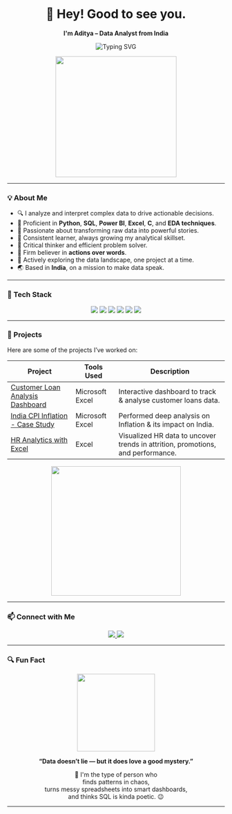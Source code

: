 <h1 align="center">👋 Hey! Good to see you.</h1>

<p align="center"><strong>I'm Aditya – Data Analyst from India</strong> </p>

<p align="center">
  <img src="https://readme-typing-svg.herokuapp.com?font=Fira+Code&size=24&pause=1000&color=00BFFF&center=true&vCenter=true&width=600&lines=Exploring+data+to+uncover+insights;Excel+%7C+Python+%7C+SQL+%7C+Power+BI+%7C+C+%7C+EDA" alt="Typing SVG" />
</p>

<p align="center">
  <img src="https://media.giphy.com/media/qgQUggAC3Pfv687qPC/giphy.gif" width="280" />
</p>

---

### 💡 About Me

- 🔍 I analyze and interpret complex data to drive actionable decisions.
- 💼 Proficient in **Python**, **SQL**, **Power BI**, **Excel**, **C**, and **EDA techniques**.
- 🎯 Passionate about transforming raw data into powerful stories.
- 🧠 Consistent learner, always growing my analytical skillset.
- 🔧 Critical thinker and efficient problem solver.
- 🚀 Firm believer in **actions over words**.
- 🌱 Actively exploring the data landscape, one project at a time.
- 🌏 Based in **India**, on a mission to make data speak.

---

### 🚀 Tech Stack

<p align="center">
  <img src="https://img.shields.io/badge/Microsoft%20Excel-217346?style=for-the-badge&logo=microsoft-excel&logoColor=white" />
  <img src="https://img.shields.io/badge/Python-3776AB?style=for-the-badge&logo=python&logoColor=white" />
  <img src="https://img.shields.io/badge/SQL-003B57?style=for-the-badge&logo=postgresql&logoColor=white" />
  <img src="https://img.shields.io/badge/Power%20BI-F2C811?style=for-the-badge&logo=powerbi&logoColor=black" />
  <img src="https://img.shields.io/badge/EDA-FF6F00?style=for-the-badge" />
  <img src="https://img.shields.io/badge/C-00599C?style=for-the-badge&logo=c&logoColor=white" />
</p>

---

### 📂 Projects

Here are some of the projects I’ve worked on:

| Project | Tools Used | Description |
|--------|------------|-------------|
| [Customer Loan Analysis Dashboard](https://github.com/vermaaditya01/Excel_Portfolio) | Microsoft Excel | Interactive dashboard to track & analyse customer loans data. |
| [India CPI Inflation - Case Study](https://github.com/vermaaditya01/CaseStudy_Excel) | Microsoft Excel | Performed deep analysis on Inflation & its impact on India. |
| [HR Analytics with Excel](https://github.com/your-username/hr-analytics-excel) | Excel | Visualized HR data to uncover trends in attrition, promotions, and performance. |

<p align="center">
  <img src="https://media2.giphy.com/media/v1.Y2lkPTc5MGI3NjExczI4aWdnMGx1d3d0ZHhzMzg2ODlzOThnZHM1OGpyaGFka3k3ajM1ZCZlcD12MV9pbnRlcm5hbF9naWZfYnlfaWQmY3Q9Zw/bmQBu3aSF0DxadphkG/giphy.gif" width="300" />
</p>

---

### 📫 Connect with Me

<p align="center">
  <a href="https://www.linkedin.com/in/your-linkedin" target="_blank">
    <img src="https://img.shields.io/badge/LinkedIn-blue?style=for-the-badge&logo=linkedin&logoColor=white" />
  </a>
  <a href="mailto:your.email@example.com">
    <img src="https://img.shields.io/badge/Gmail-D14836?style=for-the-badge&logo=gmail&logoColor=white" />
  </a>
</p>

---

### 🔍 Fun Fact

<p align="center">
  <img src="https://media3.giphy.com/media/v1.Y2lkPTc5MGI3NjExb2V0YXdqNzUwYnB1Z244YTIzeWZtN2UzNXJuc3VrdzJpbTN6cXdjeiZlcD12MV9pbnRlcm5hbF9naWZfYnlfaWQmY3Q9Zw/V4M1Mqr3vBe8QrXdYK/giphy.gif" width="180" />
</p>

<p align="center"><strong>“Data doesn’t lie — but it does love a good mystery.”</strong></p>

<p align="center">
  🧩 I'm the type of person who<br>
   finds patterns in chaos,<br>
   turns messy spreadsheets into smart dashboards,<br>
   and thinks SQL is kinda poetic. 😉
</p>

---

